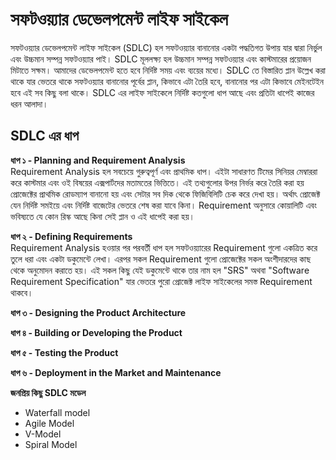 # সফটওয়্যার ডেভেলপমেন্ট লাইফ সাইকেল
সফটওয়্যার ডেভেলপমেন্ট লাইফ সাইকেল (SDLC) হল সফটওয়্যার বানানোর একটা পদ্ধতিগত উপায় যার দ্বারা নির্ভুল এবং উচ্চমান সম্পন্ন সফটওয়্যার পাই। SDLC মূললক্ষ্য হল উচ্চমান সম্পন্ন সফটওয়্যার এবং কাস্টমারের প্রয়োজন মিটাতে সক্ষম। আমাদের ডেভেলপমেন্ট হতে হবে নির্দিষ্ট সময় এবং ব্যয়ের মধ্যে। SDLC তে বিস্তারিত প্লান উল্লেখ করা থাকে যার ভেতরে থাকে সফটওয়্যার বানানোর পূর্বের প্লান, কিভাবে এটা তৈরি হবে, বানানোর পর এটা কিভাবে মেইনটেইন হবে এই সব কিছু বলা থাকে। SDLC এর লাইফ সাইকেলে নির্দিষ্ট কতগুলো ধাপ আছে এবং প্রতিটা ধাপেই কাজের ধরন আলাদা।                       

## SDLC এর ধাপ        
**ধাপ ১ - Planning and Requirement Analysis**          
Requirement Analysis হল সবচেয়ে গুরুত্বপূর্ণ এবং প্রাথমিক ধাপ। এইটা সাধারণত টিমের সিনিয়র মেম্বাররা  করে কাস্টমার এবং ওই বিষয়ের এক্সপার্টদের মতামতের ভিত্তিতে। এই তথ্যগুলোর উপর নির্ভর করে তৈরি করা হয় প্রোজেক্টের প্রাথমিক রোডম্যাপ বানানো হয় এবং সেটার সব দিক থেকে ফিজিবিলিটি চেক করে দেখা হয়। অর্থাৎ প্রোজেক্ট যেন নির্দিষ্ট সমইয়ে এবং নির্দিষ্ট বাজেটের ভেতরে শেষ করা যাবে কিনা। Requirement অনুসারে কোয়ালিটি এবং ভবিষ্যতে যে কোন রিস্ক আছে কিনা সেই প্লান ও এই ধাপেই করা হয়।              

**ধাপ ২ - Defining Requirements**     
Requirement Analysis হওয়ার পর পরবর্তী ধাপ হল সফটওয়্যারের Requirement গুলো একত্রিত করে তুলে ধরা এবং একটা ডকুমেন্টে লেখা। এরপর সকল Requirement গুলো প্রোজেক্টের সকল অংশীদারদের কাছ থেকে অনুমোদন করাতে হয়। এই সকল কিছু যেই ডকুমেন্টে থাকে তার নাম হল "SRS" অথবা "Software Requirement Specification" যার ভেতরে পুরো প্রোজেক্ট লাইফ সাইকেলের সমস্ত Requirement থাকবে।                 

**ধাপ ৩ - Designing the Product Architecture**    

**ধাপ ৪ - Building or Developing the Product**     

**ধাপ ৫ - Testing the Product**      

**ধাপ ৬ - Deployment in the Market and Maintenance**   

**জনপ্রিয় কিছু SDLC মডেল**           
* Waterfall model
* Agile Model
* V-Model
* Spiral Model

